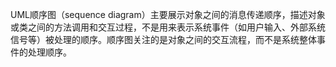 UML顺序图（sequence diagram）主要展示对象之间的消息传递顺序，描述对象或类之间的方法调用和交互过程，不是用来表示系统事件（如用户输入、外部系统信号等）被处理的顺序。顺序图关注的是对象之间的交互流程，而不是系统整体事件的处理顺序。